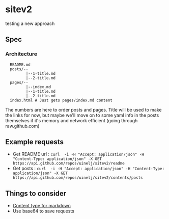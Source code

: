 # sitev2
testing a new approach

## Spec

### Architecture

```
  README.md
  posts/--
         |--1-title.md
         |--2-title.md
  pages/--
         |--index.md
         |--1-title.md
         |--2-title.md
  index.html # Just gets pages/index.md content
```

The numbers are here to order posts and pages. Title will be used to make the links for now, but maybe we'll move on to some yaml info in the posts themselves if it's memory and network efficient (going through raw.github.com)

## Example requests

* Get README url : `curl  -i -H "Accept: application/json" -H "Content-Type: application/json" -X GET https://api.github.com/repos/uinelj/sitev2/readme`
* Get posts : `curl  -i -H "Accept: application/json" -H "Content-Type: application/json" -X GET https://api.github.com/repos/uinelj/sitev2/contents/posts`

## Things to consider

* [Content type for markdown](https://developer.github.com/v3/repos/contents/#custom-media-types)
* Use base64 to save requests
